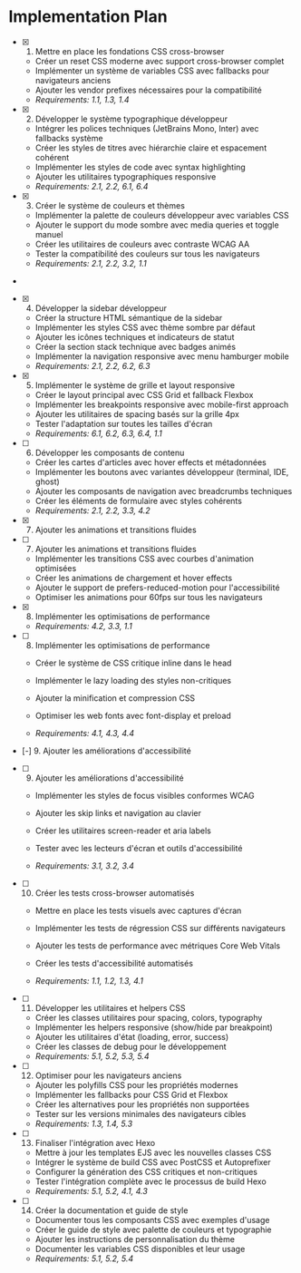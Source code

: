 # Implementation Plan

- [x] 1. Mettre en place les fondations CSS cross-browser





  - Créer un reset CSS moderne avec support cross-browser complet
  - Implémenter un système de variables CSS avec fallbacks pour navigateurs anciens
  - Ajouter les vendor prefixes nécessaires pour la compatibilité
  - _Requirements: 1.1, 1.3, 1.4_



- [x] 2. Développer le système typographique développeur


  - Intégrer les polices techniques (JetBrains Mono, Inter) avec fallbacks système
  - Créer les styles de titres avec hiérarchie claire et espacement cohérent
  - Implémenter les styles de code avec syntax highlighting
  - Ajouter les utilitaires typographiques responsive
  - _Requirements: 2.1, 2.2, 6.1, 6.4_



- [x] 3. Créer le système de couleurs et thèmes



  - Implémenter la palette de couleurs développeur avec variables CSS
  - Ajouter le support du mode sombre avec media queries et toggle manuel
  - Créer les utilitaires de couleurs avec contraste WCAG AA
  - Tester la compatibilité des couleurs sur tous les navigateurs
  - _Requirements: 2.1, 2.2, 3.2, 1.1_
-

- [x] 4. Développer la sidebar développeur




  - Créer la structure HTML sémantique de la sidebar
  - Implémenter les styles CSS avec thème sombre par défaut
  - Ajouter les icônes techniques et indicateurs de statut
  - Créer la section stack technique avec badges animés
  - Implémenter la navigation responsive avec menu hamburger mobile
  - _Requirements: 2.1, 2.2, 6.2, 6.3_


- [x] 5. Implémenter le système de grille et layout responsive








  - Créer le layout principal avec CSS Grid et fallback Flexbox
  - Implémenter les breakpoints responsive avec mobile-first approach
  - Ajouter les utilitaires de spacing basés sur la grille 4px
  - Tester l'adaptation sur toutes les tailles d'écran
  - _Requirements: 6.1, 6.2, 6.3, 6.4, 1.1_

- [ ] 6. Développer les composants de contenu






  - Créer les cartes d'articles avec hover effects et métadonnées
  - Implémenter les boutons avec variantes développeur (terminal, IDE, ghost)
  - Ajouter les composants de navigation avec breadcrumbs techniques
  - Créer les éléments de formulaire avec styles cohérents
  - _Requirements: 2.1, 2.2, 3.3, 4.2_
- [x] 7. Ajouter les animations et transitions fluides






- [ ] 7. Ajouter les animations et transitions fluides


  - Implémenter les transitions CSS avec courbes d'animation optimisées
  - Créer les animations de chargement et hover effects
  - Ajouter le support de prefers-reduced-motion pour l'accessibilité
  - Optimiser les animations pour 60fps sur tous les navigateurs
- [x] 8. Implémenter les optimisations de performance






  - _Requirements: 4.2, 3.3, 1.1_

- [ ] 8. Implémenter les optimisations de performance


  - Créer le système de CSS critique inline dans le head
  - Implémenter le lazy loading des styles non-critiques
  - Ajouter la minification et compression CSS

  - Optimiser les web fonts avec font-display et preload
  - _Requirements: 4.1, 4.3, 4.4_
- [-] 9. Ajouter les améliorations d'accessibilité


- [ ] 9. Ajouter les améliorations d'accessibilité



  - Implémenter les styles de focus visibles conformes WCAG
  - Ajouter les skip links et navigation au clavier

  - Créer les utilitaires screen-reader et aria labels
  - Tester avec les lecteurs d'écran et outils d'accessibilité

  - _Requirements: 3.1, 3.2, 3.4_

- [ ] 10. Créer les tests cross-browser automatisés




  - Mettre en place les tests visuels avec captures d'écran

  - Implémenter les tests de régression CSS sur différents navigateurs
  - Ajouter les tests de performance avec métriques Core Web Vitals
  - Créer les tests d'accessibilité automatisés
  - _Requirements: 1.1, 1.2, 1.3, 4.1_

- [ ] 11. Développer les utilitaires et helpers CSS



  - Créer les classes utilitaires pour spacing, colors, typography
  - Implémenter les helpers responsive (show/hide par breakpoint)
  - Ajouter les utilitaires d'état (loading, error, success)
  - Créer les classes de debug pour le développement
  - _Requirements: 5.1, 5.2, 5.3, 5.4_

- [ ] 12. Optimiser pour les navigateurs anciens

  - Ajouter les polyfills CSS pour les propriétés modernes
  - Implémenter les fallbacks pour CSS Grid et Flexbox
  - Créer les alternatives pour les propriétés non supportées
  - Tester sur les versions minimales des navigateurs cibles
  - _Requirements: 1.3, 1.4, 5.3_

- [ ] 13. Finaliser l'intégration avec Hexo

  - Mettre à jour les templates EJS avec les nouvelles classes CSS
  - Intégrer le système de build CSS avec PostCSS et Autoprefixer
  - Configurer la génération des CSS critiques et non-critiques
  - Tester l'intégration complète avec le processus de build Hexo
  - _Requirements: 5.1, 5.2, 4.1, 4.3_

- [ ] 14. Créer la documentation et guide de style

  - Documenter tous les composants CSS avec exemples d'usage
  - Créer le guide de style avec palette de couleurs et typographie
  - Ajouter les instructions de personnalisation du thème
  - Documenter les variables CSS disponibles et leur usage
  - _Requirements: 5.1, 5.2, 5.4_